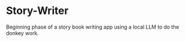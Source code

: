 # Story-Writer
Beginning phase of a story book writing app using a local LLM to do the donkey work.
